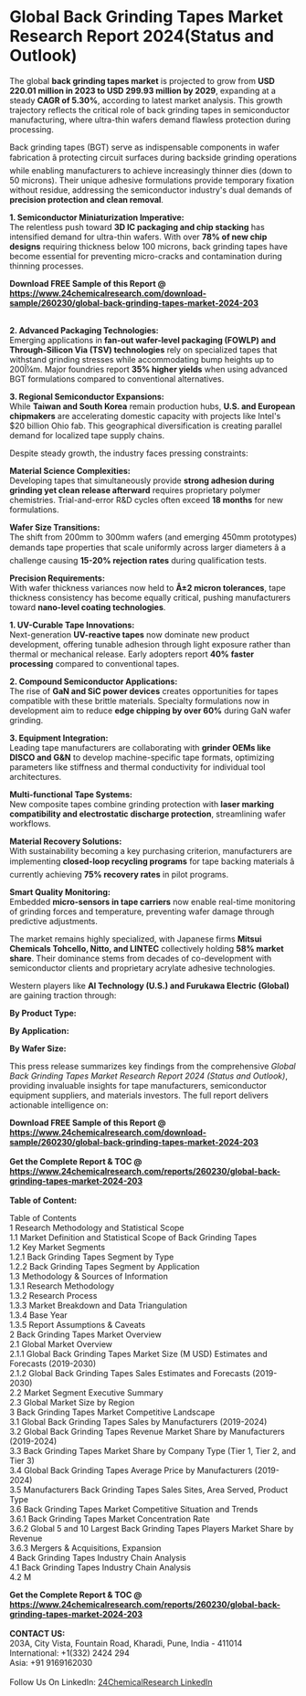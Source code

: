 <h1>Global Back Grinding Tapes Market Research Report 2024(Status and Outlook)</h1><p>The global <strong>back grinding tapes market</strong> is projected to grow from <strong>USD 220.01 million in 2023 to USD 299.93 million by 2029</strong>, expanding at a steady <strong>CAGR of 5.30%</strong>, according to latest market analysis. This growth trajectory reflects the critical role of back grinding tapes in semiconductor manufacturing, where ultra-thin wafers demand flawless protection during processing.</p><p>Back grinding tapes (BGT) serve as indispensable components in wafer fabrication â protecting circuit surfaces during backside grinding operations while enabling manufacturers to achieve increasingly thinner dies (down to 50 microns). Their unique adhesive formulations provide temporary fixation without residue, addressing the semiconductor industry's dual demands of <strong>precision protection and clean removal</strong>.</p><p><strong>1. Semiconductor Miniaturization Imperative:</strong><br>
The relentless push toward <strong>3D IC packaging and chip stacking</strong> has intensified demand for ultra-thin wafers. With over <strong>78% of new chip designs</strong> requiring thickness below 100 microns, back grinding tapes have become essential for preventing micro-cracks and contamination during thinning processes.</p><div><b>Download FREE Sample of this Report @ 
            <a href="https://www.24chemicalresearch.com/download-sample/260230/global-back-grinding-tapes-market-2024-203">
            https://www.24chemicalresearch.com/download-sample/260230/global-back-grinding-tapes-market-2024-203</a></b></div><br><p><strong>2. Advanced Packaging Technologies:</strong><br>
Emerging applications in <strong>fan-out wafer-level packaging (FOWLP) and Through-Silicon Via (TSV) technologies</strong> rely on specialized tapes that withstand grinding stresses while accommodating bump heights up to 200Î¼m. Major foundries report <strong>35% higher yields</strong> when using advanced BGT formulations compared to conventional alternatives.</p><p><strong>3. Regional Semiconductor Expansions:</strong><br>
While <strong>Taiwan and South Korea</strong> remain production hubs, <strong>U.S. and European chipmakers</strong> are accelerating domestic capacity with projects like Intel's $20 billion Ohio fab. This geographical diversification is creating parallel demand for localized tape supply chains.</p><p>Despite steady growth, the industry faces pressing constraints:</p><p><strong>Material Science Complexities:</strong><br>
	Developing tapes that simultaneously provide <strong>strong adhesion during grinding yet clean release afterward</strong> requires proprietary polymer chemistries. Trial-and-error R&amp;D cycles often exceed <strong>18 months</strong> for new formulations.</p><p><strong>Wafer Size Transitions:</strong><br>
	The shift from 200mm to 300mm wafers (and emerging 450mm prototypes) demands tape properties that scale uniformly across larger diameters â a challenge causing <strong>15-20% rejection rates</strong> during qualification tests.</p><p><strong>Precision Requirements:</strong><br>
	With wafer thickness variances now held to <strong>Â±2 micron tolerances</strong>, tape thickness consistency has become equally critical, pushing manufacturers toward <strong>nano-level coating technologies</strong>.</p><p><strong>1. UV-Curable Tape Innovations:</strong><br>
Next-generation <strong>UV-reactive tapes</strong> now dominate new product development, offering tunable adhesion through light exposure rather than thermal or mechanical release. Early adopters report <strong>40% faster processing</strong> compared to conventional tapes.</p><p><strong>2. Compound Semiconductor Applications:</strong><br>
The rise of <strong>GaN and SiC power devices</strong> creates opportunities for tapes compatible with these brittle materials. Specialty formulations now in development aim to reduce <strong>edge chipping by over 60%</strong> during GaN wafer grinding.</p><p><strong>3. Equipment Integration:</strong><br>
Leading tape manufacturers are collaborating with <strong>grinder OEMs like DISCO and G&amp;N</strong> to develop machine-specific tape formats, optimizing parameters like stiffness and thermal conductivity for individual tool architectures.</p><p><strong>Multi-functional Tape Systems:</strong><br>
	New composite tapes combine grinding protection with <strong>laser marking compatibility and electrostatic discharge protection</strong>, streamlining wafer workflows.</p><p><strong>Material Recovery Solutions:</strong><br>
	With sustainability becoming a key purchasing criterion, manufacturers are implementing <strong>closed-loop recycling programs</strong> for tape backing materials â currently achieving <strong>75% recovery rates</strong> in pilot programs.</p><p><strong>Smart Quality Monitoring:</strong><br>
	Embedded <strong>micro-sensors in tape carriers</strong> now enable real-time monitoring of grinding forces and temperature, preventing wafer damage through predictive adjustments.</p><p>The market remains <strat>highly specialized, with Japanese firms <strong>Mitsui Chemicals Tohcello, Nitto, and LINTEC</strong> collectively holding <strong>58% market share</strong>. Their dominance stems from decades of co-development with semiconductor clients and proprietary acrylate adhesive technologies.</strat></p><p>Western players like <strong>AI Technology (U.S.) and Furukawa Electric (Global)</strong> are gaining traction through:</p><p><strong>By Product Type:</strong></p><p><strong>By Application:</strong></p><p><strong>By Wafer Size:</strong></p><p>This press release summarizes key findings from the comprehensive <em>Global Back Grinding Tapes Market Research Report 2024 (Status and Outlook)</em>, providing invaluable insights for tape manufacturers, semiconductor equipment suppliers, and materials investors. The full report delivers actionable intelligence on:</p><div><b>Download FREE Sample of this Report @ 
            <a href="https://www.24chemicalresearch.com/download-sample/260230/global-back-grinding-tapes-market-2024-203">
            https://www.24chemicalresearch.com/download-sample/260230/global-back-grinding-tapes-market-2024-203</a></b></div><br><div><b>Get the Complete Report & TOC @ 
            <a href="https://www.24chemicalresearch.com/reports/260230/global-back-grinding-tapes-market-2024-203">
            https://www.24chemicalresearch.com/reports/260230/global-back-grinding-tapes-market-2024-203</a></b></div><br>
            <b>Table of Content:</b><p>Table of Contents<br />
1 Research Methodology and Statistical Scope<br />
1.1 Market Definition and Statistical Scope of Back Grinding Tapes<br />
1.2 Key Market Segments<br />
1.2.1 Back Grinding Tapes Segment by Type<br />
1.2.2 Back Grinding Tapes Segment by Application<br />
1.3 Methodology & Sources of Information<br />
1.3.1 Research Methodology<br />
1.3.2 Research Process<br />
1.3.3 Market Breakdown and Data Triangulation<br />
1.3.4 Base Year<br />
1.3.5 Report Assumptions & Caveats<br />
2 Back Grinding Tapes Market Overview<br />
2.1 Global Market Overview<br />
2.1.1 Global Back Grinding Tapes Market Size (M USD) Estimates and Forecasts (2019-2030)<br />
2.1.2 Global Back Grinding Tapes Sales Estimates and Forecasts (2019-2030)<br />
2.2 Market Segment Executive Summary<br />
2.3 Global Market Size by Region<br />
3 Back Grinding Tapes Market Competitive Landscape<br />
3.1 Global Back Grinding Tapes Sales by Manufacturers (2019-2024)<br />
3.2 Global Back Grinding Tapes Revenue Market Share by Manufacturers (2019-2024)<br />
3.3 Back Grinding Tapes Market Share by Company Type (Tier 1, Tier 2, and Tier 3)<br />
3.4 Global Back Grinding Tapes Average Price by Manufacturers (2019-2024)<br />
3.5 Manufacturers Back Grinding Tapes Sales Sites, Area Served, Product Type<br />
3.6 Back Grinding Tapes Market Competitive Situation and Trends<br />
3.6.1 Back Grinding Tapes Market Concentration Rate<br />
3.6.2 Global 5 and 10 Largest Back Grinding Tapes Players Market Share by Revenue<br />
3.6.3 Mergers & Acquisitions, Expansion<br />
4 Back Grinding Tapes Industry Chain Analysis<br />
4.1 Back Grinding Tapes Industry Chain Analysis<br />
4.2 M</p><div><b>Get the Complete Report & TOC @ 
            <a href="https://www.24chemicalresearch.com/reports/260230/global-back-grinding-tapes-market-2024-203">
            https://www.24chemicalresearch.com/reports/260230/global-back-grinding-tapes-market-2024-203</a></b></div><br><b>CONTACT US:</b><br>
            203A, City Vista, Fountain Road, Kharadi, Pune, India - 411014<br>
            International: +1(332) 2424 294<br>
            Asia: +91 9169162030 <br><br>
            Follow Us On LinkedIn: <a href="https://www.linkedin.com/company/24chemicalresearch/">24ChemicalResearch LinkedIn</a>